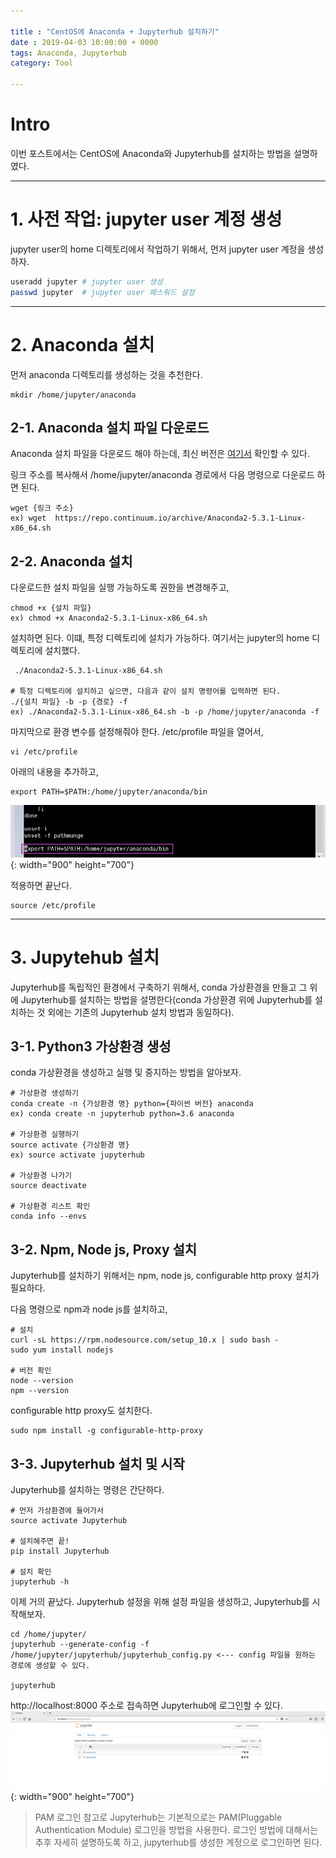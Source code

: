 ```yaml
---

title : "CentOS에 Anaconda + Jupyterhub 설치하기"
date : 2019-04-03 10:00:00 + 0000
tags: Anaconda, Jupyterhub
category: Tool

---
```


# Intro
이번 포스트에서는 CentOS에 Anaconda와 Jupyterhub를 설치하는 방법을 설명하였다.

***

# 1. 사전 작업: jupyter user 계정 생성
jupyter user의 home 디렉토리에서 작업하기 위해서, 먼저 jupyter user 계정을 생성하자.

```bash
useradd jupyter # jupyter user 생성
passwd jupyter  # jupyter user 패스워드 설정
```

***

# 2. Anaconda 설치
먼저 anaconda 디렉토리를 생성하는 것을 추천한다.
```
mkdir /home/jupyter/anaconda
```

## 2-1. Anaconda 설치 파일 다운로드
Anaconda 설치 파일을 다운로드 해야 하는데, 최신 버전은 [여기서](https://repo.continuum.io/archive/) 확인할 수 있다.


링크 주소를 복사해서 /home/jupyter/anaconda 경로에서 다음 명령으로 다운로드 하면 된다.
```
wget {링크 주소}
ex) wget  https://repo.continuum.io/archive/Anaconda2-5.3.1-Linux-x86_64.sh
```

## 2-2. Anaconda 설치
다운로드한 설치 파일을 실행 가능하도록 권한을 변경해주고,
```
chmod +x {설치 파일}
ex) chmod +x Anaconda2-5.3.1-Linux-x86_64.sh
```

설치하면 된다. 이떄, 특정 디렉토리에 설치가 가능하다. 여기서는 jupyter의 home 디렉토리에 설치했다.
```
 ./Anaconda2-5.3.1-Linux-x86_64.sh

# 특정 디렉토리에 설치하고 싶으면, 다음과 같이 설치 명령어를 입력하면 된다.
./{설치 파일} -b -p {경로} -f
ex) ./Anaconda2-5.3.1-Linux-x86_64.sh -b -p /home/jupyter/anaconda -f
```

마지막으로 환경 변수를 설정해줘야 한다. /etc/profile 파일을 열어서,
```
vi /etc/profile
```

아래의 내용을 추가하고,
```
export PATH=$PATH:/home/jupyter/anaconda/bin
```
![JupyterSeries1-(1)](/assets/images/2019-04-13-JupyterSeries1/1.png){: width="900" height="700"}

적용하면 끝난다.
```
source /etc/profile
```

***

# 3. Jupytehub 설치
Jupyterhub를 독립적인 환경에서 구축하기 위해서, conda 가상환경을 만들고 그 위에 Jupyterhub를 설치하는 방법을 설명한다(conda 가상환경 위에 Jupyterhub를 설치하는 것 외에는 기존의 Jupyterhub 설치 방법과 동일하다).

## 3-1. Python3 가상환경 생성
conda 가상환경을 생성하고 실행 및 중지하는 방법을 알아보자.
```
# 가상환경 생성하기
conda create -n {가상환경 명} python={파이썬 버전} anaconda
ex) conda create -n jupyterhub python=3.6 anaconda

# 가상환경 실행하기
source activate {가상환경 명}
ex) source activate jupyterhub

# 가상환경 나가기
source deactivate

# 가상환경 리스트 확인
conda info --envs
```

## 3-2. Npm, Node js, Proxy 설치
Jupyterhub를 설치하기 위해서는 npm, node js, configurable http proxy 설치가 필요하다.

다음 명령으로 npm과 node js를 설치하고,
```
# 설치
curl -sL https://rpm.nodesource.com/setup_10.x | sudo bash -
sudo yum install nodejs

# 버전 확인
node --version
npm --version
```

configurable http proxy도 설치한다.
```
sudo npm install -g configurable-http-proxy
```

## 3-3. Jupyterhub 설치 및 시작
Jupyterhub를 설치하는 명령은 간단하다.
```
# 먼저 가상환경에 들어가서
source activate Jupyterhub

# 설치해주면 끝!
pip install Jupyterhub

# 설치 확인
jupyterhub -h
```

이제 거의 끝났다. Jupyterhub 설정을 위해 설정 파일을 생성하고, Jupyterhub를 시작해보자.
```
cd /home/jupyter/
jupyterhub --generate-config -f /home/jupyter/jupyterhub/jupyterhub_config.py <--- config 파일을 원하는 경로에 생성할 수 있다.

jupyterhub
```

http://localhost:8000 주소로 접속하면 Jupyterhub에 로그인할 수 있다.
![JupyterSeries1-(2)](/assets/images/2019-04-13-JupyterSeries1/2.png){: width="900" height="700"}

> PAM 로그인
참고로 Jupyterhub는 기본적으로는 PAM(Pluggable Authentication Module) 로그인을 방법을 사용한다.
로그인 방법에 대해서는 추후 자세히 설명하도록 하고,
jupyterhub를 생성한 계정으로 로그인하면 된다.
